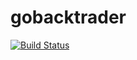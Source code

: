 # gobacktrader

[![Build Status](https://travis-ci.com/simongarisch/gobacktrader.svg?branch=main)](https://travis-ci.com/simongarisch/gobacktrader)
